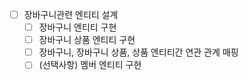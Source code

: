 - [ ] 장바구니관련 엔티티 설계
  - [ ] 장바구니 엔티티 구현
  - [ ] 장바구니 상품 엔티티 구현
  - [ ] 장바구니, 장바구니 상품, 상품 엔티티간 연관 관계 매핑
  - [ ] (선택사항) 멤버 엔티티 구현